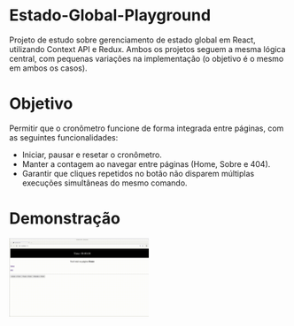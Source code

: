 # Estado-Global-Playground
Projeto de estudo sobre gerenciamento de estado global em React, utilizando Context API e Redux. Ambos os projetos seguem a mesma lógica central, com pequenas variações na implementação (o objetivo é o mesmo em ambos os casos).

# Objetivo
Permitir que o cronômetro funcione de forma integrada entre páginas, com as seguintes funcionalidades:
- Iniciar, pausar e resetar o cronômetro.
- Manter a contagem ao navegar entre páginas (Home, Sobre e 404).
- Garantir que cliques repetidos no botão não disparem múltiplas execuções simultâneas do mesmo comando.

# Demonstração
<img src='demonstracao.gif' width='50%'>